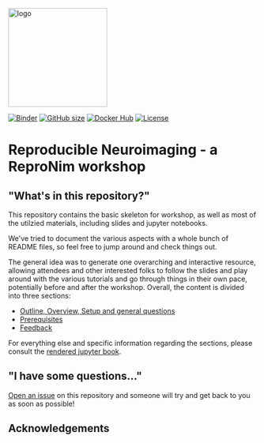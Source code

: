 <img src="https://avatars.githubusercontent.com/u/18501735?s=200&v=4" alt="logo" width="200" style="margin:0 0 0 0"/>

[![Binder](https://mybinder.org/badge_logo.svg)](https://mybinder.org/v2/gh/ReproNim/DGPA_workshop_2022/HEAD)
[![GitHub size](https://github-size-badge.herokuapp.com/ReproNim/DGPA_workshop_2022.svg)](https://github.com/ReproNim/DGPA_workshop_2022/archive/main.zip)
[![Docker Hub](https://img.shields.io/docker/pulls/ReproNim/DGPA_workshop_2022)](https://hub.docker.com/r/ReproNim/DGPA_workshop_2022)
[![License](https://img.shields.io/github/license/ReproNim/DGPA_workshop_2022)](https://github.com/ReproNim/DGPA_workshop_2022)

# Reproducible Neuroimaging - a ReproNim workshop 

## "What's in this repository?"

This repository contains the basic skeleton for workshop, as well as most of the utilzied materials, including slides and jupyter notebooks.

We've tried to document the various aspects  with a whole bunch of README files, so feel free to jump around and check things out.

The general idea was to generate one overarching and interactive resource, allowing attendees and other interested folks to follow the slides and play
around with the various tutorials and go through things in their own pace, potentially before and after the workshop. 
Overall, the content is divided into three sections:

- [Outline, Overview, Setup and general questions]()
- [Prerequisites]() 
- [Feedback]()

For everything else and specific information regarding the sections, please consult the [rendered jupyter book]().

## "I have some questions..."

[Open an issue]() on this repository and someone will try and get back to you as soon as possible!

## Acknowledgements
